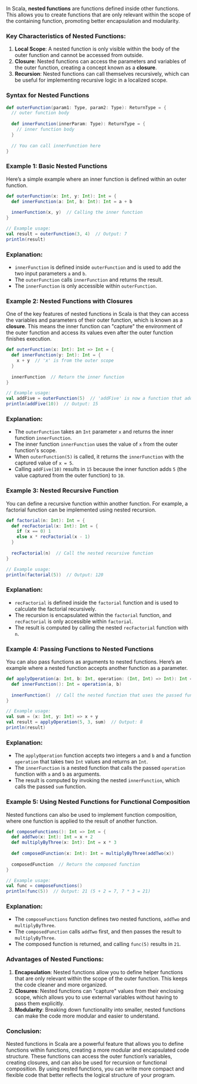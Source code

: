 In Scala, **nested functions** are functions defined inside other functions. This allows you to create functions that are only relevant within the scope of the containing function, promoting better encapsulation and modularity.

### Key Characteristics of Nested Functions:
1. **Local Scope**: A nested function is only visible within the body of the outer function and cannot be accessed from outside.
2. **Closure**: Nested functions can access the parameters and variables of the outer function, creating a concept known as a **closure**.
3. **Recursion**: Nested functions can call themselves recursively, which can be useful for implementing recursive logic in a localized scope.

### Syntax for Nested Functions

```scala
def outerFunction(param1: Type, param2: Type): ReturnType = {
  // outer function body
  
  def innerFunction(innerParam: Type): ReturnType = {
    // inner function body
  }
  
  // You can call innerFunction here
}
```

### Example 1: Basic Nested Functions

Here’s a simple example where an inner function is defined within an outer function.

```scala
def outerFunction(x: Int, y: Int): Int = {
  def innerFunction(a: Int, b: Int): Int = a + b
  
  innerFunction(x, y)  // Calling the inner function
}

// Example usage:
val result = outerFunction(3, 4)  // Output: 7
println(result)
```

### Explanation:
- `innerFunction` is defined inside `outerFunction` and is used to add the two input parameters `a` and `b`.
- The `outerFunction` calls `innerFunction` and returns the result.
- The `innerFunction` is only accessible within `outerFunction`.

### Example 2: Nested Functions with Closures

One of the key features of nested functions in Scala is that they can access the variables and parameters of their outer function, which is known as a **closure**. This means the inner function can "capture" the environment of the outer function and access its values even after the outer function finishes execution.

```scala
def outerFunction(x: Int): Int => Int = {
  def innerFunction(y: Int): Int = {
    x + y  // 'x' is from the outer scope
  }
  
  innerFunction  // Return the inner function
}

// Example usage:
val addFive = outerFunction(5)  // 'addFive' is now a function that adds 5 to its argument
println(addFive(10))  // Output: 15
```

### Explanation:
- The `outerFunction` takes an `Int` parameter `x` and returns the inner function `innerFunction`.
- The inner function `innerFunction` uses the value of `x` from the outer function's scope.
- When `outerFunction(5)` is called, it returns the `innerFunction` with the captured value of `x = 5`.
- Calling `addFive(10)` results in `15` because the inner function adds `5` (the value captured from the outer function) to `10`.

### Example 3: Nested Recursive Function

You can define a recursive function within another function. For example, a factorial function can be implemented using nested recursion.

```scala
def factorial(n: Int): Int = {
  def recFactorial(x: Int): Int = {
    if (x == 0) 1
    else x * recFactorial(x - 1)
  }
  
  recFactorial(n)  // Call the nested recursive function
}

// Example usage:
println(factorial(5))  // Output: 120
```

### Explanation:
- `recFactorial` is defined inside the `factorial` function and is used to calculate the factorial recursively.
- The recursion is encapsulated within the `factorial` function, and `recFactorial` is only accessible within `factorial`.
- The result is computed by calling the nested `recFactorial` function with `n`.

### Example 4: Passing Functions to Nested Functions

You can also pass functions as arguments to nested functions. Here’s an example where a nested function accepts another function as a parameter.

```scala
def applyOperation(a: Int, b: Int, operation: (Int, Int) => Int): Int = {
  def innerFunction(): Int = operation(a, b)
  
  innerFunction()  // Call the nested function that uses the passed function
}

// Example usage:
val sum = (x: Int, y: Int) => x + y
val result = applyOperation(5, 3, sum)  // Output: 8
println(result)
```

### Explanation:
- The `applyOperation` function accepts two integers `a` and `b` and a function `operation` that takes two `Int` values and returns an `Int`.
- The `innerFunction` is a nested function that calls the passed `operation` function with `a` and `b` as arguments.
- The result is computed by invoking the nested `innerFunction`, which calls the passed `sum` function.

### Example 5: Using Nested Functions for Functional Composition

Nested functions can also be used to implement function composition, where one function is applied to the result of another function.

```scala
def composeFunctions(): Int => Int = {
  def addTwo(x: Int): Int = x + 2
  def multiplyByThree(x: Int): Int = x * 3
  
  def composedFunction(x: Int): Int = multiplyByThree(addTwo(x))
  
  composedFunction  // Return the composed function
}

// Example usage:
val func = composeFunctions()
println(func(5))  // Output: 21 (5 + 2 = 7, 7 * 3 = 21)
```

### Explanation:
- The `composeFunctions` function defines two nested functions, `addTwo` and `multiplyByThree`.
- The `composedFunction` calls `addTwo` first, and then passes the result to `multiplyByThree`.
- The composed function is returned, and calling `func(5)` results in `21`.

### Advantages of Nested Functions:

1. **Encapsulation**: Nested functions allow you to define helper functions that are only relevant within the scope of the outer function. This keeps the code cleaner and more organized.
2. **Closures**: Nested functions can "capture" values from their enclosing scope, which allows you to use external variables without having to pass them explicitly.
3. **Modularity**: Breaking down functionality into smaller, nested functions can make the code more modular and easier to understand.

### Conclusion:

Nested functions in Scala are a powerful feature that allows you to define functions within functions, creating a more modular and encapsulated code structure. These functions can access the outer function’s variables, creating closures, and can also be used for recursion or functional composition. By using nested functions, you can write more compact and flexible code that better reflects the logical structure of your program.
